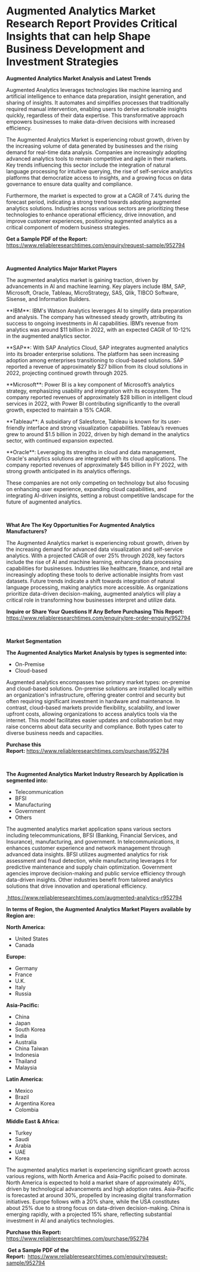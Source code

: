 <p><h1>Augmented Analytics Market Research Report Provides Critical Insights that can help Shape Business Development and Investment Strategies</h1></p><p><strong>Augmented Analytics Market Analysis and Latest Trends</strong></p>
<p><p>Augmented Analytics leverages technologies like machine learning and artificial intelligence to enhance data preparation, insight generation, and sharing of insights. It automates and simplifies processes that traditionally required manual intervention, enabling users to derive actionable insights quickly, regardless of their data expertise. This transformative approach empowers businesses to make data-driven decisions with increased efficiency.</p><p>The Augmented Analytics Market is experiencing robust growth, driven by the increasing volume of data generated by businesses and the rising demand for real-time data analysis. Companies are increasingly adopting advanced analytics tools to remain competitive and agile in their markets. Key trends influencing this sector include the integration of natural language processing for intuitive querying, the rise of self-service analytics platforms that democratize access to insights, and a growing focus on data governance to ensure data quality and compliance.</p><p>Furthermore, the market is expected to grow at a CAGR of 7.4% during the forecast period, indicating a strong trend towards adopting augmented analytics solutions. Industries across various sectors are prioritizing these technologies to enhance operational efficiency, drive innovation, and improve customer experiences, positioning augmented analytics as a critical component of modern business strategies.</p></p>
<p><strong>Get a Sample PDF of the Report:&nbsp;</strong> <a href="https://www.reliableresearchtimes.com/enquiry/request-sample/952794?utm_campaign=3631&utm_medium=2&utm_source=Github&utm_content=ia&utm_term=17042025&utm_id=augmented-analytics">https://www.reliableresearchtimes.com/enquiry/request-sample/952794</a></p>
<p>&nbsp;</p>
<p><strong>Augmented Analytics Major Market Players</strong></p>
<p><p>The augmented analytics market is gaining traction, driven by advancements in AI and machine learning. Key players include IBM, SAP, Microsoft, Oracle, Tableau, MicroStrategy, SAS, Qlik, TIBCO Software, Sisense, and Information Builders.</p><p>**IBM**: IBM's Watson Analytics leverages AI to simplify data preparation and analysis. The company has witnessed steady growth, attributing its success to ongoing investments in AI capabilities. IBM’s revenue from analytics was around $11 billion in 2022, with an expected CAGR of 10-12% in the augmented analytics sector.</p><p>**SAP**: With SAP Analytics Cloud, SAP integrates augmented analytics into its broader enterprise solutions. The platform has seen increasing adoption among enterprises transitioning to cloud-based solutions. SAP reported a revenue of approximately $27 billion from its cloud solutions in 2022, projecting continued growth through 2025.</p><p>**Microsoft**: Power BI is a key component of Microsoft’s analytics strategy, emphasizing usability and integration with its ecosystem. The company reported revenues of approximately $28 billion in intelligent cloud services in 2022, with Power BI contributing significantly to the overall growth, expected to maintain a 15% CAGR.</p><p>**Tableau**: A subsidiary of Salesforce, Tableau is known for its user-friendly interface and strong visualization capabilities. Tableau’s revenues grew to around $1.5 billion in 2022, driven by high demand in the analytics sector, with continued expansion expected.</p><p>**Oracle**: Leveraging its strengths in cloud and data management, Oracle's analytics solutions are integrated with its cloud applications. The company reported revenues of approximately $45 billion in FY 2022, with strong growth anticipated in its analytics offerings.</p><p>These companies are not only competing on technology but also focusing on enhancing user experience, expanding cloud capabilities, and integrating AI-driven insights, setting a robust competitive landscape for the future of augmented analytics.</p></p>
<p>&nbsp;</p>
<p><strong>What Are The Key Opportunities For Augmented Analytics Manufacturers?</strong></p>
<p><p>The Augmented Analytics market is experiencing robust growth, driven by the increasing demand for advanced data visualization and self-service analytics. With a projected CAGR of over 25% through 2028, key factors include the rise of AI and machine learning, enhancing data processing capabilities for businesses. Industries like healthcare, finance, and retail are increasingly adopting these tools to derive actionable insights from vast datasets. Future trends indicate a shift towards integration of natural language processing, making analytics more accessible. As organizations prioritize data-driven decision-making, augmented analytics will play a critical role in transforming how businesses interpret and utilize data.</p></p>
<p><strong>Inquire or Share Your Questions If Any Before Purchasing This Report:</strong> <a href="https://www.reliableresearchtimes.com/enquiry/pre-order-enquiry/952794?utm_campaign=3631&utm_medium=2&utm_source=Github&utm_content=ia&utm_term=17042025&utm_id=augmented-analytics">https://www.reliableresearchtimes.com/enquiry/pre-order-enquiry/952794</a></p>
<p>&nbsp;</p>
<p><strong>Market Segmentation</strong></p>
<p><strong>The Augmented Analytics Market Analysis by types is segmented into:</strong></p>
<p><ul><li>On-Premise</li><li>Cloud-based</li></ul></p>
<p><p>Augmented analytics encompasses two primary market types: on-premise and cloud-based solutions. On-premise solutions are installed locally within an organization's infrastructure, offering greater control and security but often requiring significant investment in hardware and maintenance. In contrast, cloud-based markets provide flexibility, scalability, and lower upfront costs, allowing organizations to access analytics tools via the internet. This model facilitates easier updates and collaboration but may raise concerns about data security and compliance. Both types cater to diverse business needs and capacities.</p></p>
<p><strong>Purchase this Report:&nbsp;</strong><a href="https://www.reliableresearchtimes.com/purchase/952794?utm_campaign=3631&utm_medium=2&utm_source=Github&utm_content=ia&utm_term=17042025&utm_id=augmented-analytics">https://www.reliableresearchtimes.com/purchase/952794</a></p>
<p>&nbsp;</p>
<p><strong>The Augmented Analytics Market Industry Research by Application is segmented into:</strong></p>
<p><ul><li>Telecommunication</li><li>BFSI</li><li>Manufacturing</li><li>Government</li><li>Others</li></ul></p>
<p><p>The augmented analytics market application spans various sectors including telecommunications, BFSI (Banking, Financial Services, and Insurance), manufacturing, and government. In telecommunications, it enhances customer experience and network management through advanced data insights. BFSI utilizes augmented analytics for risk assessment and fraud detection, while manufacturing leverages it for predictive maintenance and supply chain optimization. Government agencies improve decision-making and public service efficiency through data-driven insights. Other industries benefit from tailored analytics solutions that drive innovation and operational efficiency.</p></p>
<p><a href="https://www.reliableresearchtimes.com/augmented-analytics-r952794?utm_campaign=3631&utm_medium=2&utm_source=Github&utm_content=ia&utm_term=17042025&utm_id=augmented-analytics">&nbsp;https://www.reliableresearchtimes.com/augmented-analytics-r952794</a></p>
<p><strong>In terms of Region, the Augmented Analytics Market Players available by Region are:</strong></p>
<p>
    <p> <strong> North America: </strong>
        <ul>
            <li>United States</li>
            <li>Canada</li>
        </ul>
        </p> 
    <p> <strong> Europe: </strong>
        <ul>
            <li>Germany</li>
            <li>France</li>
            <li>U.K.</li>
            <li>Italy</li>
            <li>Russia</li>
        </ul>
        </p> 
    <p> <strong> Asia-Pacific: </strong>
        <ul>
            <li>China</li>
            <li>Japan</li>
            <li>South Korea</li>
            <li>India</li>
            <li>Australia</li>
            <li>China Taiwan</li>
            <li>Indonesia</li>
            <li>Thailand</li>
            <li>Malaysia</li>
        </ul>
        </p> 
    <p> <strong> Latin America: </strong>
        <ul>
            <li>Mexico</li>
            <li>Brazil</li>
            <li>Argentina Korea</li>
            <li>Colombia</li>
        </ul>
        </p> 
    <p> <strong> Middle East & Africa: </strong>
        <ul>
            <li>Turkey</li>
            <li>Saudi</li>
            <li>Arabia</li>
            <li>UAE</li>
            <li>Korea</li>
        </ul>
    </p>
    </p>
<p><p>The augmented analytics market is experiencing significant growth across various regions, with North America and Asia-Pacific poised to dominate. North America is expected to hold a market share of approximately 40%, driven by technological advancements and high adoption rates. Asia-Pacific is forecasted at around 30%, propelled by increasing digital transformation initiatives. Europe follows with a 20% share, while the USA constitutes about 25% due to a strong focus on data-driven decision-making. China is emerging rapidly, with a projected 15% share, reflecting substantial investment in AI and analytics technologies.</p></p>
<p><strong>Purchase this Report: </strong><a href="https://www.reliableresearchtimes.com/purchase/952794?utm_campaign=3631&utm_medium=2&utm_source=Github&utm_content=ia&utm_term=17042025&utm_id=augmented-analytics">https://www.reliableresearchtimes.com/purchase/952794</a></p>
<p>&nbsp;<strong>Get a Sample PDF of the Report:&nbsp;&nbsp;</strong><a href="https://www.reliableresearchtimes.com/enquiry/request-sample/952794?utm_campaign=3631&utm_medium=2&utm_source=Github&utm_content=ia&utm_term=17042025&utm_id=augmented-analytics">https://www.reliableresearchtimes.com/enquiry/request-sample/952794</a></p>
<p><strong></strong></p>
<p><p></p><p></p><p></p></p>